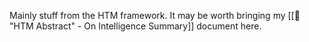 Mainly stuff from the HTM framework. It may be worth bringing my [[📑 "HTM Abstract" - On Intelligence Summary]] document here.